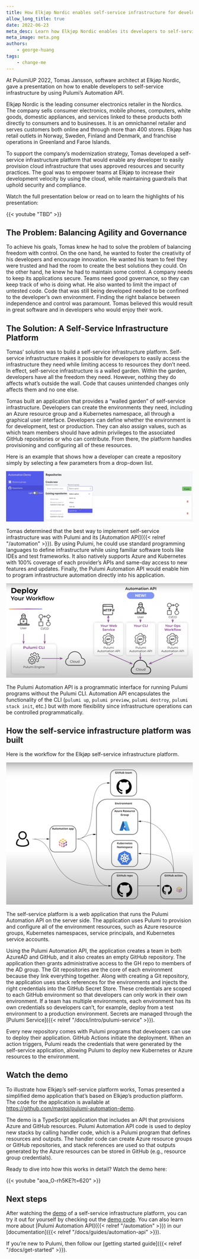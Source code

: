 ```yaml
---
title: How Elkjøp Nordic enables self-service infrastructure for developers
allow_long_title: true
date: 2022-06-23
meta_desc: Learn how Elkjøp Nordic enables its developers to self-service Azure infrastructure with compliance guardrails using Pulumi infrastructure as code.
meta_image: meta.png
authors:
    - george-huang
tags:
    - change-me
---
```


At PulumiUP 2022, Tomas Jansson, software architect at Elkjøp Nordic, gave a presentation on how to enable developers to self-service infrastructure by using Pulumi’s Automation API.

Elkjøp Nordic is the leading consumer electronics retailer in the Nordics. The company sells consumer electronics, mobile phones, computers, white goods, domestic appliances, and services linked to these products both directly to consumers and to businesses. It is an omnichannel retailer and serves customers both online and through more than 400 stores. Elkjøp has retail outlets in Norway, Sweden, Finland and Denmark, and franchise operations in Greenland and Faroe Islands.

To support the company’s modernization strategy, Tomas developed a self-service infrastructure platform that would enable any developer to easily provision cloud infrastructure that uses approved resources and security practices. The goal was to empower teams at Elkjøp to increase their development velocity by using the cloud, while maintaining guardrails that uphold security and compliance.

Watch the full presentation below or read on to learn the highlights of his presentation:

{{< youtube "TBD" >}}

## The Problem: Balancing Agility and Governance

To achieve his goals, Tomas knew he had to solve the problem of balancing freedom with control. On the one hand, he wanted to foster the creativity of his developers and encourage innovation. He wanted his team to feel they were trusted and had the room to create the best solutions they could. On the other hand, he knew he had to maintain some control. A company needs to keep its applications secure. Teams need good governance, so they can keep track of who is doing what. He also wanted to limit the impact of untested code. Code that was still being developed needed to be confined to the developer’s own environment. Finding the right balance between independence and control was paramount. Tomas believed this would result in great software and in developers who would enjoy their work.

## The Solution: A Self-Service Infrastructure Platform

Tomas’ solution was to build a self-service infrastructure platform. Self-service infrastructure makes it possible for developers to easily access the infrastructure they need while limiting access to resources they don’t need. In effect, self-service infrastructure is a walled garden. Within the garden, developers have all the freedom they need. However, nothing they do affects what’s outside the wall. Code that causes unintended changes only affects them and no one else.

Tomas built an application that provides a “walled garden” of self-service infrastructure. Developers can create the environments they need, including an Azure resource group and a Kubernetes namespace, all through a graphical user interface. Developers can define whether the environment is for development, test or production. They can also assign values, such as which team members should have admin privileges to the associated GitHub repositories or who can contribute. From there, the platform handles provisioning and configuring all of these resources.

Here is an example that shows how a developer can create a repository simply by selecting a few parameters from a drop-down list.

![Creating a new repository](./create-repo.png)

Tomas determined that the best way to implement self-service infrastructure was with Pulumi and its [Automation API]({{< relref "/automation" >}}). By using Pulumi, he could use standard programming languages to define infrastructure while using familiar software tools like IDEs and test frameworks. It also natively supports Azure and Kubernetes with 100% coverage of each provider’s APIs and same-day access to new features and updates. Finally, the Pulumi Automation API would enable him to program infrastructure automation directly into his application.

![Deploying with the Pulumi CLI and Automation API](./automation-api-diagram.png)

The Pulumi Automation API is a programmatic interface for running Pulumi programs without the Pulumi CLI. Automation API encapsulates the functionality of the CLI (`pulumi up`, `pulumi preview`, `pulumi destroy`, `pulumi stack init`, etc.) but with more flexibility since infrastructure operations can be controlled programmatically.

## How the self-service infrastructure platform was built

Here is the workflow for the Elkjøp self-service infrastructure platform.

![The Elkjøp self-service infrastructure platform](./elkjop-platform-diagram.png)

The self-service platform is a web application that runs the Pulumi Automation API on the server side. The application uses Pulumi to provision and configure all of the environment resources, such as Azure resource groups, Kubernetes namespaces, service principals, and Kubernetes service accounts.

Using the Pulumi Automation API, the application creates a team in both AzureAD and GitHub, and it also creates an empty GitHub repository. The application then grants administrative access to the GH repo to members of the AD group. The Git repositories are the core of each environment because they link everything together. Along with creating a Git repository, the application uses stack references for the environments and injects the right credentials into the GitHub Secret Store. These credentials are scoped to each GitHub environment so that developers can only work in their own environment. If a team has multiple environments, each environment has its own credentials so developers can’t, for example, deploy from a test environment to a production environment. Secrets are managed through the [Pulumi Service]({{< relref "/docs/intro/pulumi-service" >}}).

Every new repository comes with Pulumi programs that developers can use to deploy their application. GitHub Actions initiate the deployment. When an action triggers, Pulumi reads the credentials that were generated by the self-service application, allowing Pulumi to deploy new Kubernetes or Azure resources to the environment.

## Watch the demo

To illustrate how Elkjøp’s self-service platform works, Tomas presented a simplified demo application that’s based on Elkjøp’s production platform. The code for the application is available at <https://github.com/mastoj/pulumi-automation-demo>.

The demo is a TypeScript application that includes an API that provisions Azure and GitHub resources. Pulumi Automation API code is used to deploy new stacks by calling handler code, which is a Pulumi program that defines resources and outputs. The handler code can create Azure resource groups or GitHub repositories, and stack references are used so that outputs generated by the Azure resources can be stored in GitHub (e.g., resource group credentials).

Ready to dive into how this works in detail? Watch the demo here:

{{< youtube "aoa_O-rh5KE?t=620" >}}

## Next steps

After watching the [demo](https://youtu.be/aoa_O-rh5KE?list=PLyy8Vx2ZoWlpcvhSsUXdT5CXjRwAaM_My&t=620) of a self-service infrastructure platform, you can try it out for yourself by checking out the [demo code](https://github.com/mastoj/pulumi-automation-demo). You can also learn more about [Pulumi Automation API]({{< relref "/automation" >}}) in our [documentation]({{< relref "/docs/guides/automation-api" >}}).

If you’re new to Pulumi, then follow our [getting started guide]({{< relref "/docs/get-started" >}}).
